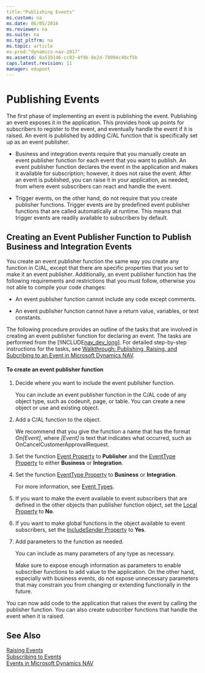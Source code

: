```yaml
---
title:"Publishing Events"
ms.custom: na
ms.date: 06/05/2016
ms.reviewer: na
ms.suite: na
ms.tgt_pltfrm: na
ms.topic: article
ms-prod:"dynamics-nav-2017"
ms.assetid: 6a519146-cc83-4f9b-8e2d-78994c40cf5b
caps.latest.revision: 11
manager: edupont
---
```

# Publishing Events
The first phase of implementing an event is publishing the event. Publishing an event exposes it in the application. This provides hook up points for subscribers to register to the event, and eventually handle the event if it is raised. An event is published by adding C\/AL function that is specifically set up as an event publisher.  
  
-   Business and integration events require that you manually create an event publisher function for each event that you want to publish. An event publisher function declares the event in the application and makes it available for subscription; however, it does not raise the event. After an event is published, you can raise it in your application, as needed, from where event subscribers can react and handle the event.  
  
-   Trigger events, on the other hand, do not require that you create publisher functions. Trigger events are by predefined event publisher functions that are called automatically at runtime. This means that trigger events are readily available to subscribers by default.  
  
## Creating an Event Publisher Function to Publish Business and Integration Events  
 You create an event publisher function the same way you create any function in C\/AL, except that there are specific properties that you set to make it an event publisher. Additionally, an event publisher function has the following requirements and restrictions that you must follow, otherwise you not able to compile your code changes:  
  
-   An event publisher function cannot include any code except comments.  
  
-   An event publisher function cannot have a return value, variables, or text constants.  
  
 The following procedure provides an outline of the tasks that are involved in creating an event publisher function for declaring an event. The tasks are performed from the [!INCLUDE[nav_dev_long](includes/nav_dev_long_md.md)]. For detailed step\-by\-step instructions for the tasks, see [Walkthrough: Publishing, Raising, and Subcribing to an Event in Microsoft Dynamics NAV](../Topic/Walkthrough:%20Publishing,%20Raising,%20and%20Subcribing%20to%20an%20Event%20in%20Microsoft%20Dynamics%20NAV.md).  
  
#### To create an event publisher function  
  
1.  Decide where you want to include the event publisher function.  
  
     You can include an event publisher function in the C\/AL code of any object type, such as codeunit, page, or table. You can create a new object or use and existing object.  
  
2.  Add a C\/AL function to the object.  
  
     We recommend that you give the function a name that has the format *On\[Event\]*, where *\[Event\]* is text that indicates what occurred, such as OnCancelCustomerApprovalRequest.  
  
3.  Set the function [Event Property](Event-Property.md) to **Publisher** and the [EventType Property](EventType-Property.md) to either **Business** or **Integration**.  
  
4.  Set the function [EventType Property](EventType-Property.md) to **Business** or **Integration**.  
  
     For more information, see [Event Types](Event-Types.md).  
  
5.  If you want to make the event available to event subscribers that are defined in the other objects than publisher function object, set the [Local Property](Local-Property.md) to **No**.  
  
6.  If you want to make global functions in the object available to event subscribers, set the [IncludeSender Property](IncludeSender-Property.md) to **Yes**.  
  
7.  Add parameters to the function as needed.  
  
     You can include as many parameters of any type as necessary.  
  
     Make sure to expose enough information as parameters to enable subscriber functions to add value to the application. On the other hand, especially with business events, do not expose unnecessary parameters that may constrain you from changing or extending functionally in the future.  
  
 You can now add code to the application that raises the event by calling the publisher function. You can also create subscriber functions that handle the event when it is raised.  
  
## See Also  
 [Raising Events](Raising-Events.md)   
 [Subscribing to Events](Subscribing-to-Events.md)   
 [Events in Microsoft Dynamics NAV](Events-in-Microsoft-Dynamics-NAV.md)